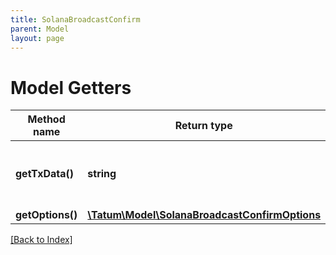 ```yaml
---
title: SolanaBroadcastConfirm
parent: Model
layout: page
---
```


# Model Getters

Method name | Return type | Description | Notes
------------ | ------------- | ------------- | -------------
**getTxData()** | **string** | Raw signed transaction to be published to network. |
**getOptions()** | [**\Tatum\Model\SolanaBroadcastConfirmOptions**](SolanaBroadcastConfirmOptions.md) |  | [optional]

[[Back to Index]](../index.md)
